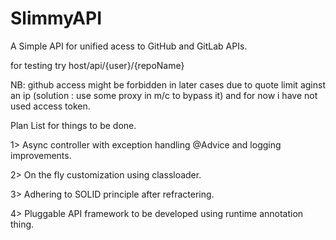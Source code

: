 # SlimmyAPI
A Simple API for unified acess to GitHub and GitLab APIs.

for testing try host/api/{user}/{repoName}

NB: github access might be forbidden in later cases due to quote limit aginst an ip (solution : use some proxy in m/c to bypass it) and for now i have not used access token.

Plan List for things to be done.

1> Async controller with exception handling @Advice and logging improvements.

2> On the fly customization using classloader.

3> Adhering to SOLID principle after refractering.

4> Pluggable API framework to be developed using runtime annotation thing.



